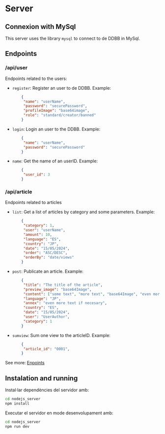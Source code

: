 # Server

## Connexion with MySql

This server uses the library ```mysql``` to connect to de DDBB in MySql.


## Endpoints

### /api/user

Endpoints related to the users:

- ```register```: Register an user to de DDBB. Example:
    ```json
        {
         "name": "userName",
         "password": "securePassword",
         "profileImage": "base64image",
         "role": "standard/creator/banned"
        }
     ```

- ```login```: Login an user to the DDBB. Example:
    ```json
        {
         "name": "userName",
         "password": "securePassword"
        }
     ```

- ```name```: Get the name of an userID. Example:
    ```json
        {
         "user_id": 3
        }
     ```
  

### /api/article

Endpoints related to articles

- ```list```: Get a list of articles by category and some parameters. Example:
    ```json
        {
         "category": 1,
         "user": "userName",
         "amount": 10,
         "language": "ES",
         "country": "JP",
         "date": "15/05/2024",
         "order": "ASC/DESC",
         "orderBy": "date/views"
        }
     ```

- ```post```: Publicate an article. Example:
    ```json
        {
         "title": "The title of the article",
         "preview_image": "base64Image",
         "content": ["some text", "more text", "base64Image", "even more text", "base64Image"],
         "language": "JP",
         "annex": "even more text if necesary",
         "country": "ES",
         "date": "15/05/2024",
         "user": "UserAuthor",
         "category": 1
        }
     ```
  
- ```sumview```: Sum one view to the articleID. Example:
    ```json
        {
         "article_id": "0001",
        }
     ```

See more: [Enpoints](https://docs.google.com/document/d/1STAdDFxns-WFSVP0XbacofT2RT7v9hUEJv-h5sNsNZo/edit?usp=sharing)


## Instalation and running

Instal·lar dependències del servidor amb:
    
```bash
cd nodejs_server
npm install
```

Executar el servidor en mode desenvolupament amb:
    
```bash
cd nodejs_server
npm run dev
```
